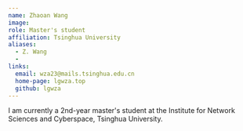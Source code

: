 ```yaml
---
name: Zhaoan Wang
image: 
role: Master's student
affiliation: Tsinghua University
aliases:
  - Z. Wang
  - 
links:
  email: wza23@mails.tsinghua.edu.cn
  home-page: lgwza.top
  github: lgwza
---
```


I am currently a 2nd-year master's student at the Institute for Network Sciences and Cyberspace, Tsinghua University.
